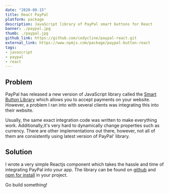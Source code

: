 ```yaml
---
date: "2020-08-15"
title: React PayPal
platform: package
description: JavaScript library of PayPal smart buttons for React
banner: ./paypal.jpg
thumb: ./paypal.jpg
github_link: https://github.com/codycline/paypal-react.git
external_link: https://www.npmjs.com/package/paypal-button-react
tags: 
- javascript
- paypal
- react
---
```

## Problem
PayPal has released a new version of JavaScript library called the [Smart Button Library](https://developer.paypal.com/docs/checkout/) which allows you to accept payments on your website. 
However, a problem I ran into with several clients was integrating this into their website. 

Usually, the same exact integration code was written to make everything work. Additionally,it's very hard to dynamically change properties such as currency.
There are other implementations out there, however, not all of them are consistently using latest version of PayPal' library.

## Solution
I wrote a very simple Reactjs component which takes the hassle and time of integrating 
PayPal into your app. The library can be found on [github](https://github.com/CodyCline/paypal-react) and [npm for install](https://www.npmjs.com/package/paypal-button-react) in your project.

Go build something!